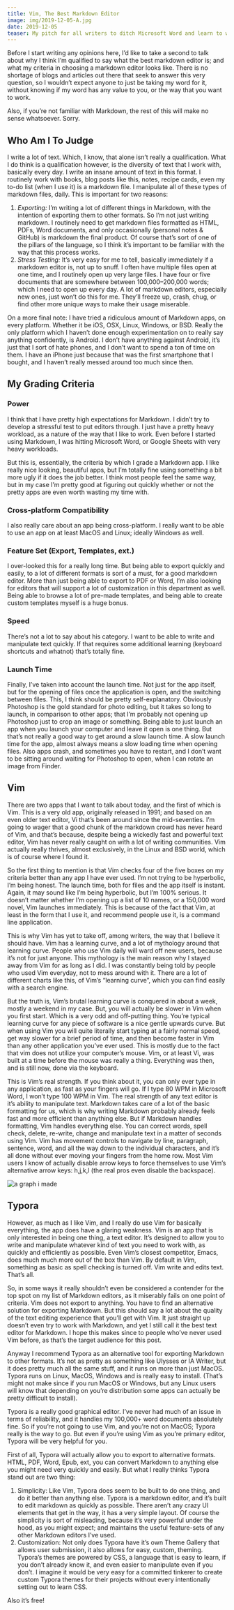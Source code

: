 ```yaml
---
title: Vim, The Best Markdown Editor
image: img/2019-12-05-A.jpg
date: 2019-12-05
teaser: My pitch for all writers to ditch Microsoft Word and learn to write on the command line.
---
```


Before I start writing any opinions here, I’d like to take a second to talk about why I think I’m qualified to say what the best markdown editor is; and what my criteria in choosing a markdown editor looks like. There is no shortage of blogs and articles out there that seek to answer this very question, so I wouldn’t expect anyone to just be taking my word for it, without knowing if my word has any value to you, or the way that you want to work.

Also, if you’re not familiar with Markdown, the rest of this will make no sense whatsoever. Sorry.

## Who Am I To Judge
I write a lot of text. Which, I know, that alone isn’t really a qualification. What I do think is a qualification however, is the diversity of text that I work with, basically every day. I write an insane amount of text in this format. I routinely work with books, blog posts like this, notes, recipe cards, even my to-do list (when I use it) is a markdown file. I manipulate all of these types of markdown files, daily. This is important for two reasons:

1. *Exporting:* I’m writing a lot of different things in Markdown, with the intention of exporting them to other formats. So I’m not just writing markdown. I routinely need to get markdown files formatted as HTML, PDFs, Word documents, and only occasionally (personal notes & GitHub) is markdown the final product. Of course that’s sort of one of the pillars of the language, so I think it’s important to be familiar with the way that this process works.
2. *Stress Testing:* It’s very easy for me to tell, basically immediately if a markdown editor is, not up to snuff. I often have multiple files open at one time, and I routinely open up very large files. I have four or five documents that are somewhere between 100,000–200,000 words; which I need to open up every day. A lot of markdown editors, especially new ones, just won’t do this for me. They’ll freeze up, crash, chug, or find other more unique ways to make their usage miserable.

On a more final note: I have tried a ridiculous amount of Markdown apps, on every platform. Whether it be iOS, OSX, Linux, Windows, or BSD. Really the only platform which I haven’t done enough experimentation on to really say anything confidently, is Android. I don’t have anything against Android, it’s just that I sort of hate phones, and I don’t want to spend a ton of time on them. I have an iPhone just because that was the first smartphone that I bought, and I haven’t really messed around too much since then.

## My Grading Criteria

### Power
I think that I have pretty high expectations for Markdown. I didn’t try to develop a stressful test to put editors through. I just have a pretty heavy workload, as a nature of the way that I like to work. Even before I started using Markdown, I was hitting Microsoft Word, or Google Sheets with very heavy workloads.

But this is, essentially, the criteria by which I grade a Markdown app. I like really nice looking, beautiful apps, but I’m totally fine using something a bit more ugly if it does the job better. I think most people feel the same way, but in my case I’m pretty good at figuring out quickly whether or not the pretty apps are even worth wasting my time with.

### Cross-platform Compatibility
I also really care about an app being cross-platform. I really want to be able to use an app on at least MacOS and Linux; ideally Windows as well.

### Feature Set (Export, Templates, ext.)
I over-looked this for a really long time. But being able to export quickly and easily, to a lot of different formats is sort of a must, for a good markdown editor. More than just being able to export to PDF or Word, I’m also looking for editors that will support a lot of customization in this department as well. Being able to browse a lot of pre-made templates, and being able to create custom templates myself is a huge bonus.

### Speed
There’s not a lot to say about his category. I want to be able to write and manipulate text quickly. If that requires some additional learning (keyboard shortcuts and whatnot) that’s totally fine.

### Launch Time
Finally, I’ve taken into account the launch time. Not just for the app itself, but for the opening of files once the application is open, and the switching between files. This, I think should be pretty self-explanatory. Obviously Photoshop is the gold standard for photo editing, but it takes so long to launch, in comparison to other apps; that I’m probably not opening up Photoshop just to crop an image or something. Being able to just launch an app when you launch your computer and leave it open is one thing. But that’s not really a good way to get around a slow launch time. A slow launch time for the app, almost always means a slow loading time when opening files. Also apps crash, and sometimes you have to restart, and I don’t want to be sitting around waiting for Photoshop to open, when I can rotate an image from Finder.

## Vim
There are two apps that I want to talk about today, and the first of which is Vim. This is a very old app, originally released in 1991; and based on an even older text editor, Vi that’s been around since the mid-seventies. I’m going to wager that a good chunk of the markdown crowd has never heard of Vim, and that’s because, despite being a wickedly fast and powerful text editor, Vim has never really caught on with a lot of writing communities. Vim actually really thrives, almost exclusively, in the Linux and BSD world, which is of course where I found it.

So the first thing to mention is that Vim checks four of the five boxes on my criteria better than any app I have ever used. I’m not trying to be hyperbolic, I’m being honest. The launch time, both for files and the app itself is instant. Again, it may sound like I’m being hyperbolic, but I’m 100% serious. It doesn’t matter whether I’m opening up a list of 10 names, or a 150,000 word novel, Vim launches immediately. This is because of the fact that Vim, at least in the form that I use it, and recommend people use it, is a command line application.

This is why Vim has yet to take off, among writers, the way that I believe it should have. Vim has a learning curve, and a lot of mythology around that learning curve. People who use Vim daily will ward off new users, because it’s not for just anyone. This mythology is the main reason why I stayed away from Vim for as long as I did. I was constantly being told by people who used Vim everyday, not to mess around with it.
There are a lot of different charts like this, of Vim’s “learning curve”, which you can find easily with a search engine.

But the truth is, Vim’s brutal learning curve is conquered in about a week, mostly a weekend in my case. But, you will actually be slower in Vim when you first start. Which is a very odd and off-putting thing. You’re typical learning curve for any piece of software is a nice gentle upwards curve. But when using Vim you will quite literally start typing at a fairly normal speed, get way slower for a brief period of time, and then become faster in Vim than any other application you’ve ever used. This is mostly due to the fact that vim does not utilize your computer’s mouse. Vim, or at least Vi, was built at a time before the mouse was really a thing. Everything was then, and is still now, done via the keyboard.

This is Vim’s real strength. If you think about it, you can only ever type in any application, as fast as your fingers will go. If I type 80 WPM in Microsoft Word, I won’t type 100 WPM in Vim. The real strength of any text editor is it’s ability to manipulate text. Markdown takes care of a lot of the basic formatting for us, which is why writing Markdown probably already feels fast and more efficient than anything else. But if Markdown handles formatting, Vim handles everything else. You can correct words, spell check, delete, re-write, change and manipulate text in a matter of seconds using Vim. Vim has movement controls to navigate by line, paragraph, sentence, word, and all the way down to the individual characters, and it’s all done without ever moving your fingers from the home row. Most Vim users I know of actually disable arrow keys to force themselves to use Vim’s alternative arrow keys: h,j,k,l (the real pros even disable the backspace).

<img src="img/2019-12-05-B.jpg" alt="a graph i made">

## Typora
However, as much as I like Vim, and I really do use Vim for basically everything, the app does have a glaring weakness. Vim is an app that is only interested in being one thing, a text editor. It’s designed to allow you to write and manipulate whatever kind of text you need to work with, as quickly and efficiently as possible. Even Vim’s closest competitor, Emacs, does much much more out of the box than Vim. By default in Vim, something as basic as spell checking is turned off. Vim write and edits text. That’s all.

So, in some ways it really shouldn’t even be considered a contender for the top spot on my list of Markdown editors, as it miserably fails on one point of criteria. Vim does not export to anything. You have to find an alternative solution for exporting Markdown. But this should say a lot about the quality of the text editing experience that you’ll get with Vim. It just straight up doesn’t even try to work with Markdown, and yet I still call it the best text editor for Markdown. I hope this makes since to people who’ve never used Vim before, as that’s the target audience for this post.

Anyway I recommend Typora as an alternative tool for exporting Markdown to other formats. It’s not as pretty as something like Ulysses or IA Writer, but it does pretty much all the same stuff, and it runs on more than just MacOS. Typora runs on Linux, MacOS, Windows and is really easy to install. (That’s might not make since if you run MacOS or Windows, but any Linux users will know that depending on you’re distribution some apps can actually be pretty difficult to install).

Typora is a really good graphical editor. I’ve never had much of an issue in terms of reliability, and it handles my 100,000+ word documents absolutely fine. So if you’re not going to use Vim, and you’re not on MacOS; Typora really is the way to go. But even if you’re using Vim as you’re primary editor, Typora will be very helpful for you.

First of all, Typora will actually allow you to export to alternative formats. HTML, PDF, Word, Epub, ext, you can convert Markdown to anything else you might need very quickly and easily. But what I really thinks Typora stand out are two thing:

1. Simplicity: Like Vim, Typora does seem to be built to do one thing, and do it better than anything else. Typora is a markdown editor, and it’s built to edit markdown as quickly as possible. There aren’t any crazy UI elements that get in the way, it has a very simple layout. Of course the simplicity is sort of misleading, because it’s very powerful under the hood, as you might expect; and maintains the useful feature-sets of any other Markdown editors I’ve used.
2. Customization: Not only does Typora have it’s own Theme Gallery that allows user submission, it also allows for easy, custom, theming. Typora’s themes are powered by CSS, a language that is easy to learn, if you don’t already know it, and even easier to manipulate even if you don’t. I imagine it would be very easy for a committed tinkerer to create custom Typora themes for their projects without every intentionally setting out to learn CSS.

Also it’s free!
